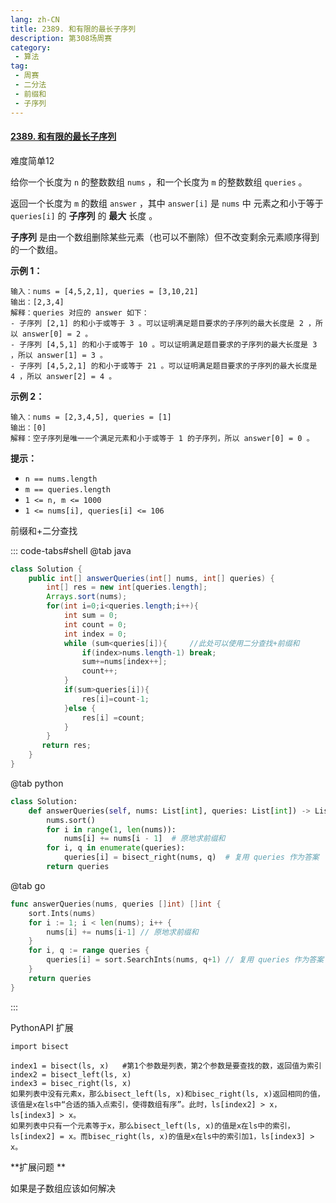 ```yaml
---
lang: zh-CN
title: 2389. 和有限的最长子序列
description: 第308场周赛
category: 
 - 算法
tag:
 - 周赛
 - 二分法
 - 前缀和
 - 子序列
---
```





#### [2389. 和有限的最长子序列](https://leetcode.cn/problems/longest-subsequence-with-limited-sum/)

难度简单12

给你一个长度为 `n` 的整数数组 `nums` ，和一个长度为 `m` 的整数数组 `queries` 。

返回一个长度为 `m` 的数组 `answer` ，其中 `answer[i]` 是 `nums` 中 元素之和小于等于 `queries[i]` 的 **子序列** 的 **最大** 长度 。

**子序列** 是由一个数组删除某些元素（也可以不删除）但不改变剩余元素顺序得到的一个数组。

 

**示例 1：**

```
输入：nums = [4,5,2,1], queries = [3,10,21]
输出：[2,3,4]
解释：queries 对应的 answer 如下：
- 子序列 [2,1] 的和小于或等于 3 。可以证明满足题目要求的子序列的最大长度是 2 ，所以 answer[0] = 2 。
- 子序列 [4,5,1] 的和小于或等于 10 。可以证明满足题目要求的子序列的最大长度是 3 ，所以 answer[1] = 3 。
- 子序列 [4,5,2,1] 的和小于或等于 21 。可以证明满足题目要求的子序列的最大长度是 4 ，所以 answer[2] = 4 。
```

**示例 2：**

```
输入：nums = [2,3,4,5], queries = [1]
输出：[0]
解释：空子序列是唯一一个满足元素和小于或等于 1 的子序列，所以 answer[0] = 0 。
```

 

**提示：**

- `n == nums.length`
- `m == queries.length`
- `1 <= n, m <= 1000`
- `1 <= nums[i], queries[i] <= 106`



前缀和+二分查找

::: code-tabs#shell
@tab java

```java
class Solution {
    public int[] answerQueries(int[] nums, int[] queries) {
        int[] res = new int[queries.length];
        Arrays.sort(nums);
        for(int i=0;i<queries.length;i++){
            int sum = 0;
            int count = 0;
            int index = 0;
            while (sum<queries[i]){		//此处可以使用二分查找+前缀和
                if(index>nums.length-1) break;
                sum+=nums[index++];
                count++;
            }
            if(sum>queries[i]){
                res[i]=count-1;
            }else {
                res[i] =count;
            }
        }
       return res;
    }
}
```

@tab python
```python
class Solution:
    def answerQueries(self, nums: List[int], queries: List[int]) -> List[int]:
        nums.sort()
        for i in range(1, len(nums)):
            nums[i] += nums[i - 1]  # 原地求前缀和
        for i, q in enumerate(queries):
            queries[i] = bisect_right(nums, q)  # 复用 queries 作为答案
        return queries

```

@tab go

```go
func answerQueries(nums, queries []int) []int {
	sort.Ints(nums)
	for i := 1; i < len(nums); i++ {
		nums[i] += nums[i-1] // 原地求前缀和
	}
	for i, q := range queries {
		queries[i] = sort.SearchInts(nums, q+1) // 复用 queries 作为答案
	}
	return queries
}

```

::: 

PythonAPI 扩展

```
import bisect

index1 = bisect(ls, x)   #第1个参数是列表，第2个参数是要查找的数，返回值为索引
index2 = bisect_left(ls, x)
index3 = bisec_right(ls, x)
如果列表中没有元素x，那么bisect_left(ls, x)和bisec_right(ls, x)返回相同的值，该值是x在ls中“合适的插入点索引，使得数组有序”。此时，ls[index2] > x，ls[index3] > x。
如果列表中只有一个元素等于x，那么bisect_left(ls, x)的值是x在ls中的索引，ls[index2] = x。而bisec_right(ls, x)的值是x在ls中的索引加1，ls[index3] > x。
```



**扩展问题 **

如果是子数组应该如何解决